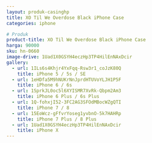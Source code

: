 ```yaml
---
layout: produk-casinghp
title: XO Til We Overdose Black iPhone Case
categories: iphone

# Produk
product-title: XO Til We Overdose Black iPhone Case
harga: 90000
sku: hn-0660
image-drive: 1Uad1X0GSYH4eczHp3TP4HilEnNAxDcir
gallery:
  - url: 1ILs6s4Khjr4YxFqq-Rsw3r1_coJzK80Q
    title: iPhone 5 / 5s / SE
  - url: 1eHDfa5M9hNUKrNnJprdHTUVoYLJH1P5F
    title: iPhone 6 / 6s
  - url: 1SprkJL0oc5l6XYISMR7XvRk-Qbpm2Am3
    title: iPhone 6 Plus / 6s Plus
  - url: 1Q-fohxjI52-3FC2AG3SFOdMBocWZgQTI
    title: iPhone 7 / 8
  - url: 15EoWcz-gFfvrYoseg1yvbnO-5k7HAHRp
    title: iPhone 7 Plus / 8 Plus
  - url: 1Uad1X0GSYH4eczHp3TP4HilEnNAxDcir
    title: iPhone X
---
```

